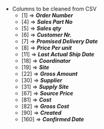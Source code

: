 * Columns to be cleaned from CSV
	*	[1]		=>	***Order Number***	
	*	[4]		=>	***Sales Part No***	
	*	[5]		=>	***Sales qty***	
	*	[6]		=>	***Customer Nr.***	
	*	[7]		=>	***Promised Delivery Date***
	*	[8]		=>	***Price Per unit***
	*	[11]	=>	***Last Actual Ship Date***
	*	[18]	=>	***Coordinator***
	*	[19]	=>	***Site***
	*	[22]	=>	***Gross Amount***
	*	[30]	=>	***Supplier***
	*	[31]	=>	***Supply Site***
	*	[67]	=>	***Source Price***
	*	[81]	=>	***Cost***
	*	[82]	=>	***Gross Cost***
	*	[90]	=>	***Created***
	*	[160]	=>	***Confirmed Date***